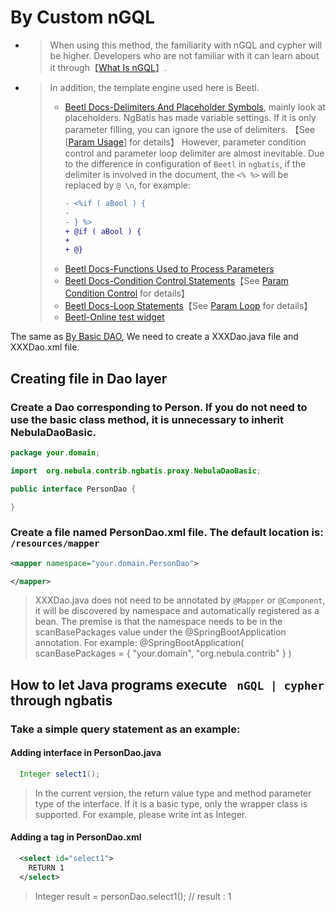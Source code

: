 # By Custom nGQL

- > When using this method, the familiarity with nGQL and cypher will be higher. Developers who are not familiar with it can learn about it through【[What Is nGQL](https://docs.nebula-graph.io/3.6.0/3.ngql-guide/1.nGQL-overview/1.overview/)】.
- > In addition, the template engine used here is Beetl.
  > - [Beetl Docs-Delimiters And Placeholder Symbols](https://www.kancloud.cn/xiandafu/beetl3_guide/2138947), mainly look at placeholders. NgBatis has made variable settings. If it is only parameter filling, you can ignore the use of delimiters. 【See [[Param Usage](./parameter-use)] for details】
  However, parameter condition control and parameter loop delimiter are almost inevitable. Due to the difference in configuration of `Beetl` in `ngbatis`, if the delimiter is involved in the document, the `<% %>` will be replaced by `@ \n`, for example:
  >   ```diff
  >   - <%if ( aBool ) { 
  >   -                         
  >   - } %>                
  >   + @if ( aBool ) {
  >   +                       
  >   + @}                 
  >   ```
  > - [Beetl Docs-Functions Used to Process Parameters](https://www.kancloud.cn/xiandafu/beetl3_guide/2138956) 
  > - [Beetl Docs-Condition Control Statements](https://www.kancloud.cn/xiandafu/beetl3_guide/2138953)【See [Param Condition Control](./parameter-if) for details】
  > - [Beetl Docs-Loop Statements](https://www.kancloud.cn/xiandafu/beetl3_guide/2138952)【See [Param Loop](./parameter-for) for details】
  > - [Beetl-Online test widget](http://ibeetl.com/beetlonline/)


The same as [By Basic DAO](./dao-basic), We need to create a  XXXDao.java file and  XXXDao.xml file.

## Creating file in Dao layer
### Create a Dao corresponding to Person. If you do not need to use the basic class method, it is unnecessary to inherit NebulaDaoBasic.
```java
package your.domain;

import  org.nebula.contrib.ngbatis.proxy.NebulaDaoBasic;

public interface PersonDao {

}
```

### Create a file named PersonDao.xml file. The default location is: `/resources/mapper`
```xml
<mapper namespace="your.domain.PersonDao">

</mapper>
```
> XXXDao.java does not need to be annotated by `@Mapper` or `@Component`, it will be discovered by namespace and automatically registered as a bean.
> The premise is that the namespace needs to be in the scanBasePackages value under the @SpringBootApplication annotation.
> For example: @SpringBootApplication( scanBasePackages = { "your.domain", "org.nebula.contrib" } )

## How to let Java programs execute ` nGQL | cypher` through ngbatis

### Take a simple query statement as an example:
#### Adding interface in PersonDao.java
```java
  Integer select1();
```
> In the current version, the return value type and method parameter type of the interface. If it is a basic type, only the wrapper class is supported. For example, please write int as Integer.

#### Adding a tag in PersonDao.xml
```xml
  <select id="select1">
    RETURN 1
  </select>
```

> Integer result = personDao.select1(); // result : 1